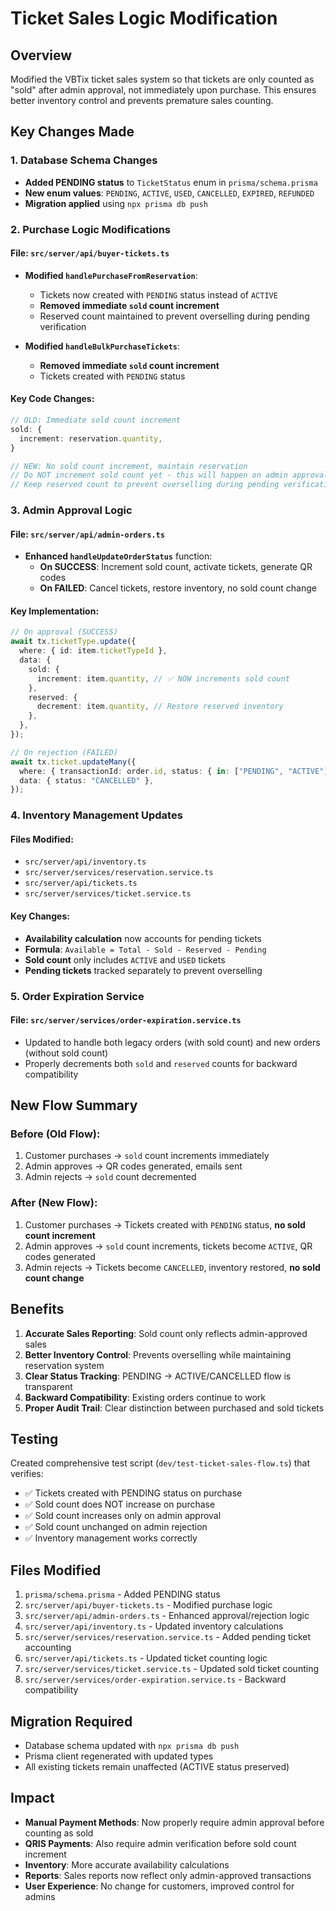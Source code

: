 # Ticket Sales Logic Modification

## Overview
Modified the VBTix ticket sales system so that tickets are only counted as "sold" after admin approval, not immediately upon purchase. This ensures better inventory control and prevents premature sales counting.

## Key Changes Made

### 1. Database Schema Changes
- **Added PENDING status** to `TicketStatus` enum in `prisma/schema.prisma`
- **New enum values**: `PENDING`, `ACTIVE`, `USED`, `CANCELLED`, `EXPIRED`, `REFUNDED`
- **Migration applied** using `npx prisma db push`

### 2. Purchase Logic Modifications

#### File: `src/server/api/buyer-tickets.ts`
- **Modified `handlePurchaseFromReservation`**: 
  - Tickets now created with `PENDING` status instead of `ACTIVE`
  - **Removed immediate `sold` count increment**
  - Reserved count maintained to prevent overselling during pending verification
  
- **Modified `handleBulkPurchaseTickets`**:
  - **Removed immediate `sold` count increment**
  - Tickets created with `PENDING` status

#### Key Code Changes:
```typescript
// OLD: Immediate sold count increment
sold: {
  increment: reservation.quantity,
}

// NEW: No sold count increment, maintain reservation
// Do NOT increment sold count yet - this will happen on admin approval
// Keep reserved count to prevent overselling during pending verification
```

### 3. Admin Approval Logic

#### File: `src/server/api/admin-orders.ts`
- **Enhanced `handleUpdateOrderStatus`** function:
  - **On SUCCESS**: Increment sold count, activate tickets, generate QR codes
  - **On FAILED**: Cancel tickets, restore inventory, no sold count change

#### Key Implementation:
```typescript
// On approval (SUCCESS)
await tx.ticketType.update({
  where: { id: item.ticketTypeId },
  data: {
    sold: {
      increment: item.quantity, // ✅ NOW increments sold count
    },
    reserved: {
      decrement: item.quantity, // Restore reserved inventory
    },
  },
});

// On rejection (FAILED)
await tx.ticket.updateMany({
  where: { transactionId: order.id, status: { in: ["PENDING", "ACTIVE"] }},
  data: { status: "CANCELLED" },
});
```

### 4. Inventory Management Updates

#### Files Modified:
- `src/server/api/inventory.ts`
- `src/server/services/reservation.service.ts`
- `src/server/api/tickets.ts`
- `src/server/services/ticket.service.ts`

#### Key Changes:
- **Availability calculation** now accounts for pending tickets
- **Formula**: `Available = Total - Sold - Reserved - Pending`
- **Sold count** only includes `ACTIVE` and `USED` tickets
- **Pending tickets** tracked separately to prevent overselling

### 5. Order Expiration Service

#### File: `src/server/services/order-expiration.service.ts`
- Updated to handle both legacy orders (with sold count) and new orders (without sold count)
- Properly decrements both `sold` and `reserved` counts for backward compatibility

## New Flow Summary

### Before (Old Flow):
1. Customer purchases → `sold` count increments immediately
2. Admin approves → QR codes generated, emails sent
3. Admin rejects → `sold` count decremented

### After (New Flow):
1. Customer purchases → Tickets created with `PENDING` status, **no sold count increment**
2. Admin approves → `sold` count increments, tickets become `ACTIVE`, QR codes generated
3. Admin rejects → Tickets become `CANCELLED`, inventory restored, **no sold count change**

## Benefits

1. **Accurate Sales Reporting**: Sold count only reflects admin-approved sales
2. **Better Inventory Control**: Prevents overselling while maintaining reservation system
3. **Clear Status Tracking**: PENDING → ACTIVE/CANCELLED flow is transparent
4. **Backward Compatibility**: Existing orders continue to work
5. **Proper Audit Trail**: Clear distinction between purchased and sold tickets

## Testing

Created comprehensive test script (`dev/test-ticket-sales-flow.ts`) that verifies:
- ✅ Tickets created with PENDING status on purchase
- ✅ Sold count does NOT increase on purchase
- ✅ Sold count increases only on admin approval
- ✅ Sold count unchanged on admin rejection
- ✅ Inventory management works correctly

## Files Modified

1. `prisma/schema.prisma` - Added PENDING status
2. `src/server/api/buyer-tickets.ts` - Modified purchase logic
3. `src/server/api/admin-orders.ts` - Enhanced approval/rejection logic
4. `src/server/api/inventory.ts` - Updated inventory calculations
5. `src/server/services/reservation.service.ts` - Added pending ticket accounting
6. `src/server/api/tickets.ts` - Updated ticket counting logic
7. `src/server/services/ticket.service.ts` - Updated sold ticket counting
8. `src/server/services/order-expiration.service.ts` - Backward compatibility

## Migration Required

- Database schema updated with `npx prisma db push`
- Prisma client regenerated with updated types
- All existing tickets remain unaffected (ACTIVE status preserved)

## Impact

- **Manual Payment Methods**: Now properly require admin approval before counting as sold
- **QRIS Payments**: Also require admin verification before sold count increment
- **Inventory**: More accurate availability calculations
- **Reports**: Sales reports now reflect only admin-approved transactions
- **User Experience**: No change for customers, improved control for admins
